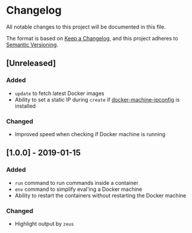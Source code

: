 # Changelog
All notable changes to this project will be documented in this file.

The format is based on [Keep a Changelog](https://keepachangelog.com/en/1.0.0/),
and this project adheres to [Semantic Versioning](https://semver.org/spec/v2.0.0.html).

## [Unreleased]
### Added
- `update` to fetch latest Docker images
- Ability to set a static IP during `create` if [docker-machine-ipconfig](https://github.com/fivestars/docker-machine-ipconfig) is installed 

### Changed
- Improved speed when checking if Docker machine is running

## [1.0.0] - 2019-01-15
### Added
- `run` command to run commands inside a container
- `env` command to simplify eval'ing a Docker machine
- Ability to restart the containers without restarting the Docker machine

### Changed
- Highlight output by `zeus`
